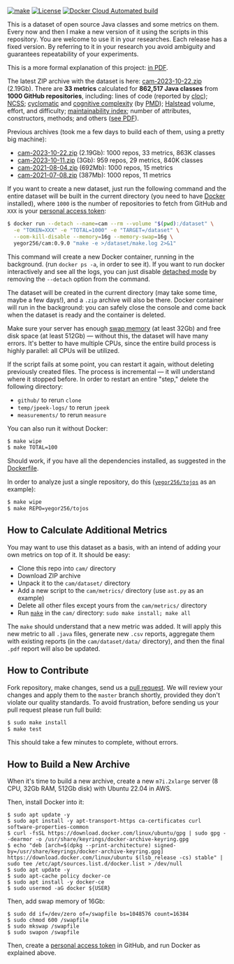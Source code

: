 [![make](https://github.com/yegor256/cam/actions/workflows/make.yml/badge.svg?branch=master)](https://github.com/yegor256/cam/actions/workflows/make.yml)
[![License](https://img.shields.io/badge/license-MIT-green.svg)](https://github.com/yegor256/ctors-vs-size/blob/master/LICENSE.txt)
[![Docker Cloud Automated build](https://img.shields.io/docker/cloud/automated/yegor256/cam)](https://hub.docker.com/r/yegor256/cam)

This is a dataset of open source Java classes and some metrics on them.
Every now and then I make a new version of it using the scripts
in this repository. You are welcome to use it in your researches.
Each release has a fixed version. By referring to it in your research
you avoid ambiguity and guarantees repeatability of your experiments.

This is a more formal explanation of this project: 
[in PDF](https://github.com/yegor256/cam/blob/gh-pages/paper.pdf).

The latest ZIP archive with the dataset is here:
[cam-2023-10-22.zip](http://cam.yegor256.com/cam-2023-10-22.zip) 
(2.19Gb).
There are **33 metrics** calculated for **862,517 Java classes** from **1000 GitHub repositories**, including:
lines of code (reported by [cloc](https://github.com/AlDanial/cloc));
[NCSS](https://stackoverflow.com/questions/5486983/what-does-ncss-stand-for);
[cyclomatic](https://en.wikipedia.org/wiki/Cyclomatic_complexity) and 
[cognitive complexity](https://en.wikipedia.org/wiki/Cognitive_complexity) (by [PMD](https://pmd.github.io/));
[Halstead](https://en.wikipedia.org/wiki/Halstead_complexity_measures) volume, effort, and difficulty;
[maintainability index](https://ieeexplore.ieee.org/abstract/document/303623);
number of attributes, constructors, methods; 
and others ([see PDF](http://cam.yegor256.com/cam-2023-10-22.pdf)).

Previous archives (took me a few days to build each of them, using a pretty big machine):

* [cam-2023-10-22.zip](http://cam.yegor256.com/cam-2023-10-22.zip) 
  (2.19Gb): 1000 repos, 33 metrics, 863K classes
* [cam-2023-10-11.zip](http://cam.yegor256.com/cam-2023-10-11.zip) 
  (3Gb): 959 repos, 29 metrics, 840K classes
* [cam-2021-08-04.zip](https://github.com/yegor256/cam/releases/download/0.2.0/cam-2021-08-04.zip) 
  (692Mb): 1000 repos, 15 metrics
* [cam-2021-07-08.zip](https://github.com/yegor256/cam/releases/download/0.1.1/cam-2021-07-08.zip) 
  (387Mb): 1000 repos, 11 metrics

If you want to create a new dataset,
just run the following command and the entire dataset will be built in the current directory
(you need to have [Docker](https://docs.docker.com/get-docker/) installed),
where `1000` is the number of repositories to fetch from GitHub
and `XXX` is
your [personal access token](https://docs.github.com/en/github/authenticating-to-github/keeping-your-account-and-data-secure/creating-a-personal-access-token):

```bash
$ docker run --detach --name=cam --rm --volume "$(pwd):/dataset" \
  -e "TOKEN=XXX" -e "TOTAL=1000" -e "TARGET=/dataset" \
  --oom-kill-disable --memory=16g --memory-swap=16g \
  yegor256/cam:0.9.0 "make -e >/dataset/make.log 2>&1"
```

This command will create a new Docker container, running in the background.
(run `docker ps -a`, in order to see it).
If you want to run docker interactively and see all the logs, you can just
disable [detached mode](https://docs.docker.com/language/golang/run-containers/#run-in-detached-mode)
by removing the `--detach` option from the command.

The dataset will be created in the current directory (may take some time,
maybe a few days!), and a `.zip` archive will also be there. Docker container
will run in the background: you can safely close the console and come back when the
dataset is ready and the container is deleted.

Make sure your server has enough 
[swap memory](https://askubuntu.com/questions/178712/how-to-increase-swap-space) 
(at least 32Gb) and free disk space (at least 512Gb)
— without this, the dataset will have many errors.
It's better to have multiple CPUs, since the entire build process is highly parallel: 
all CPUs will be utilized.

If the script fails at some point, you can restart it again, without deleting previously
created files. The process is incremental — it will understand where it stopped before.
In order to restart an entire "step," delete the following directory:

  * `github/` to rerun `clone`
  * `temp/jpeek-logs/` to rerun `jpeek`
  * `measurements/` to rerun `measure`

You can also run it without Docker:

```bash
$ make wipe
$ make TOTAL=100
```

Should work, if you have all the dependencies installed, as suggested in the
[Dockerfile](https://github.com/yegor256/cam/blob/master/Dockerfile).

In order to analyze just a single repository, do this 
([`yegor256/tojos`](https://github.com/yegor256/tojos) as an example):

```bash
$ make wipe
$ make REPO=yegor256/tojos
```

## How to Calculate Additional Metrics

You may want to use this dataset as a basis, with an intend of adding your own
metrics on top of it. It should be easy:

  * Clone this repo into `cam/` directory
  * Download ZIP archive
  * Unpack it to the `cam/dataset/` directory
  * Add a new script to the `cam/metrics/` directory (use `ast.py` as an example)
  * Delete all other files except yours from the `cam/metrics/` directory
  * Run [`make`](https://www.gnu.org/software/make/) in the `cam/` directory: `sudo make install; make all`

The `make` should understand that a new metric was added. It will apply this new metric
to all `.java` files, generate new `.csv` reports, aggregate them with existing
reports (in the `cam/dataset/data/` directory), 
and then the final `.pdf` report will also be updated.

## How to Contribute

Fork repository, make changes, send us a [pull request](https://www.yegor256.com/2014/04/15/github-guidelines.html).
We will review your changes and apply them to the `master` branch shortly,
provided they don't violate our quality standards. To avoid frustration,
before sending us your pull request please run full build:

```bash
$ sudo make install
$ make test
```

This should take a few minutes to complete, without errors.

## How to Build a New Archive

When it's time to build a new archive, create a new `m7i.2xlarge`
server (8 CPU, 32Gb RAM, 512Gb disk) with Ubuntu 22.04 in AWS. 

Then, install Docker into it:


```
$ sudo apt update -y
$ sudo apt install -y apt-transport-https ca-certificates curl software-properties-common
$ curl -fsSL https://download.docker.com/linux/ubuntu/gpg | sudo gpg --dearmor -o /usr/share/keyrings/docker-archive-keyring.gpg
$ echo "deb [arch=$(dpkg --print-architecture) signed-by=/usr/share/keyrings/docker-archive-keyring.gpg] https://download.docker.com/linux/ubuntu $(lsb_release -cs) stable" | sudo tee /etc/apt/sources.list.d/docker.list > /dev/null
$ sudo apt update -y
$ sudo apt-cache policy docker-ce
$ sudo apt install -y docker-ce
$ sudo usermod -aG docker ${USER}
```

Then, add swap memory of 16Gb:

```
$ sudo dd if=/dev/zero of=/swapfile bs=1048576 count=16384
$ sudo chmod 600 /swapfile
$ sudo mkswap /swapfile
$ sudo swapon /swapfile 
```

Then, create a [personal access token](https://docs.github.com/en/enterprise-server@3.9/authentication/keeping-your-account-and-data-secure/managing-your-personal-access-tokens) 
in GitHub, and run Docker as explained above.

